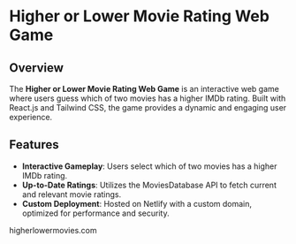 # Higher or Lower Movie Rating Web Game

## Overview

The **Higher or Lower Movie Rating Web Game** is an interactive web game where users guess which of two movies has a higher IMDb rating. Built with React.js and Tailwind CSS, the game provides a dynamic and engaging user experience.

## Features

- **Interactive Gameplay**: Users select which of two movies has a higher IMDb rating.
- **Up-to-Date Ratings**: Utilizes the MoviesDatabase API to fetch current and relevant movie ratings.
- **Custom Deployment**: Hosted on Netlify with a custom domain, optimized for performance and security.

higherlowermovies.com
